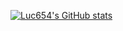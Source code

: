 [![Luc654's GitHub stats](https://github-readme-stats.vercel.app/api?username=luc654)](https://github.com/anuraghazra/github-readme-stats)
